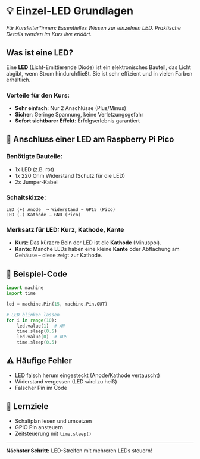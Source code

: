 # 💡 Einzel-LED Grundlagen

*Für Kursleiter\*innen: Essentielles Wissen zur einzelnen LED. Praktische Details werden im Kurs live erklärt.*

## Was ist eine LED?
Eine **LED** (Licht-Emittierende Diode) ist ein elektronisches Bauteil, das Licht abgibt, wenn Strom hindurchfließt. Sie ist sehr effizient und in vielen Farben erhältlich.

### Vorteile für den Kurs:
- **Sehr einfach**: Nur 2 Anschlüsse (Plus/Minus)
- **Sicher**: Geringe Spannung, keine Verletzungsgefahr
- **Sofort sichtbarer Effekt**: Erfolgserlebnis garantiert

## 🔌 Anschluss einer LED am Raspberry Pi Pico

### Benötigte Bauteile:
- 1x LED (z.B. rot)
- 1x 220 Ohm Widerstand (Schutz für die LED)
- 2x Jumper-Kabel

### Schaltskizze:
```
LED (+) Anode  → Widerstand → GP15 (Pico)
LED (-) Kathode → GND (Pico)
```

### Merksatz für LED: Kurz, Kathode, Kante

- **Kurz**: Das kürzere Bein der LED ist die **Kathode** (Minuspol).
- **Kante**: Manche LEDs haben eine kleine **Kante** oder Abflachung am Gehäuse – diese zeigt zur Kathode.


## 📝 Beispiel-Code
```python
import machine
import time

led = machine.Pin(15, machine.Pin.OUT)

# LED blinken lassen
for i in range(10):
    led.value(1)  # AN
    time.sleep(0.5)
    led.value(0)  # AUS
    time.sleep(0.5)
```

## ⚠️ Häufige Fehler
- LED falsch herum eingesteckt (Anode/Kathode vertauscht)
- Widerstand vergessen (LED wird zu heiß)
- Falscher Pin im Code

## 🎯 Lernziele
- Schaltplan lesen und umsetzen
- GPIO Pin ansteuern
- Zeitsteuerung mit `time.sleep()`

---

**Nächster Schritt:** LED-Streifen mit mehreren LEDs steuern!

